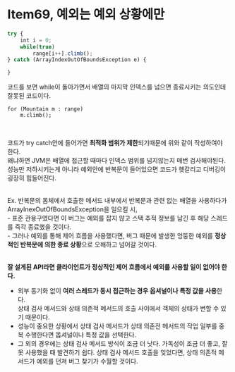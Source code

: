 # Item69, 예외는 예외 상황에만

```jsx
try {
    int i = 0;
    while(true)
        range[i++].climb();
} catch (ArrayIndexOutOfBoundsException e) {

}
```

코드를 보면 while이 돌아가면서 배열의 마지막 인덱스를 넘으면 종료시키는 의도인데 잘못된 코드이다.

```
for (Mountain m : range)
    m.climb();
```
<br>

코드가 try catch안에 들어가면 **최적화 범위가 제한**되기때문에 위와 같이 작성하여야 한다.  
왜냐하면 JVM은 배열에 접근할 때마다 인덱스 범위를 넘지않는지 매번 검사해야된다.  
성능만 저하시키는게 아니라 예외안에 반복문이 들어있으면 코드가 헷갈리고 디버깅이 굉장히 힘들어진다.    
<br>

Ex. 반복문의 몸체에서 호출한 메서드 내부에서 반복문과 관련 없는 배열을 사용하다가 ArrayInexOutOfBoundsException을 일으킬 시,  
    - 표준 관용구였다면 이 버그는 예외를 잡지 않고 스택 추적 정보를 남긴 후 해당 스레드를 즉각 종료했을 것이다.  
    - 그러나 예외를 통해 제어 흐름을 사용했다면, 버그 때문에 발생한 엉뚱한 예외를 **정상적인 반복문에 의한 종료 상황**으로 오해하고 넘어갈 것이다.  
<br>

**잘 설게된 API라면 클라이언트가 정상적인 제어 흐름에서 예외를 사용할 일이 없어야 한다.**

- 외부 동기화 없이 **여러 스레드가 동시 접근하는 경우 옵셔널이나 특정 값을 사용**한다.   
 상태 검사 메서드와 상태 의존적 메서드의 호출 사이에서 객체의 상태가 변할 수 있기 때문이다.  
- 성능이 중요한 상황에서 상태 검사 메서드가 상태 의존전 메서드의 작업 일부를 중복 수행한다면 옵셔널이나 특정 값을 선택한다.  
- 그 외의 경우에는 상태 검사 메서드 방식이 조금 더 낫다. 가독성이 조금 더 좋고, 잘못 사용했을 때 발견하기 쉽다. 상태 검사 메서드 호출을 잊었다면, 상태 의존적 메서드가 예외를 던져 버그 찾기가 수월할 것이다.
